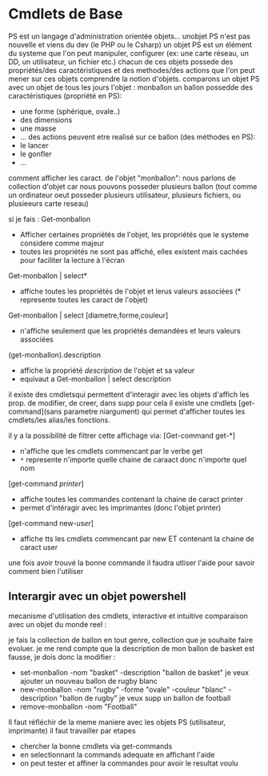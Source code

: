 # Cmdlets de Base

PS est un langage d'administration orientée objets...
unobjet PS n'est pas nouvelle et viens du dev (le PHP ou le Csharp)
un objet PS est un élément du systeme que l'on peut manipuler, configurer (ex: une carte réseau, un DD, un utilisateur, un fichier etc.)
chacun de ces objets possede des propriétés/des caractéristiques et des methodes/des actions que l'on peut mener sur ces objets
comprendre la notion d'objets. comparons un objet PS avec un objet de tous les jours
l'objet : monballon
un ballon possedde des caractéristiques (propriété en PS):

- une forme (sphérique, ovale..)
- des dimensions
- une masse
- ...
des actions peuvent etre realisé sur ce ballon (des méthodes en PS):
- le lancer
- le gonfler
- ...

comment afficher les caract. de l'objet "monballon":
nous parlons de collection d'objet car nous pouvons posseder plusieurs ballon
(tout comme un ordinateur oeut posseder plusieurs utilisateur, plusieurs fichiers, ou plusieeurs carte reseau)

si je fais :
Get-monballon

- Afficher certaines propriétés de l'objet, les propriétés que le systeme considere comme majeur
- toutes les propriétés ne sont pas affiché, elles existent mais cachées pour faciliter la lecture à l'écran

Get-monballon | select*

- affiche toutes les propriétés de l'objet et lerus valeurs associées (* represente toutes les caract de l'objet)

Get-monballon | select [diametre,forme,couleur]

- n'affiche seulement que les propriétés demandées et leurs valeurs associées

(get-monballon).description

- affiche la propriété *description* de l'objet et sa valeur
- equivaut a Get-monballon | select description

il existe des cmdletsqui permettent d'interagir avec les objets d'affich les prop. de modifier, de creer, dans supp
pour cela il existe une cmdlets
[get-command](sans parametre niargument) qui permet d'afficher toutes les cmdlets/les alias/les fonctions.

il y a la possibilité de filtrer cette affichage via:
[Get-command get-*]

- n'affiche que les cmdlets commencant par le verbe get
- `*` represente n'importe quelle chaine de caraact donc n'importe quel nom

[get-command *printer*]

- affiche toutes les commandes contenant la chaine de caract printer
- permet d'intéragir avec les imprimantes (donc l'objet printer)

[get-command new-*user*]

- affiche tts les cmdlets commencant par new ET contenant la chaine de caract user

une fois avoir trouvé la bonne commande il faudra utliser l'aide pour savoir comment bien l'utiliser

## Interargir avec un objet powershell

mecanisme d'utilisation des cmdlets, interactive et intuitive
comparaison avec un objet du monde reel :

je fais la collection de ballon en tout genre, collection que je souhaite faire evoluer.
je me rend compte que la description de mon ballon de basket est fausse, je dois donc la modifier :

- set-monballon -nom "basket" -description "ballon de basket"
je veux ajouter un nouveau ballon de rugby blanc
- new-monballon -nom "rugby" -forme "ovale" -couleur "blanc" -description "ballon de rugby"
je veux supp un ballon de football
- remove-monballon -nom "Football"

Il faut réfléchir de la meme maniere avec les objets PS (utilisateur, imprimante) il faut travailler par etapes

- chercher la bonne cmdlets via get-commands
- en selectionnant la commands adequate en affichant l'aide
- on peut tester et affiner la commandes pour avoir le resultat voulu
